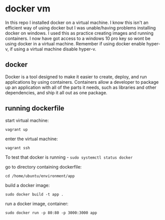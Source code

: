# docker vm

In this repo I installed docker on a virtual machine. I know this isn't an efficient way of using docker but I was unable/having problems installing docker on windows. I used this as practice creating images and running containers. I now have got access to a windows 10 pro key so wont be using docker in a virtual machine. Remember if using docker enable hyper-v, if using a virtual machine disable hyper-v.

## docker

Docker is a tool designed to make it easier to create, deploy, and run applications by using containers. Containers allow a developer to package up an application with all of the parts it needs, such as libraries and other dependencies, and ship it all out as one package.

## running dockerfile

start virtual machine:
```
vagrant up
```
enter the virtual machine:
```
vagrant ssh
```
To test that docker is running - `sudo systemctl status docker`

go to directory containing dockerfile:
```
cd /home/ubuntu/environment/app
```
build a docker image:
```
sudo docker build -t app .
```
run a docker image, container:
```
sudo docker run -p 80:80 -p 3000:3000 app
```
